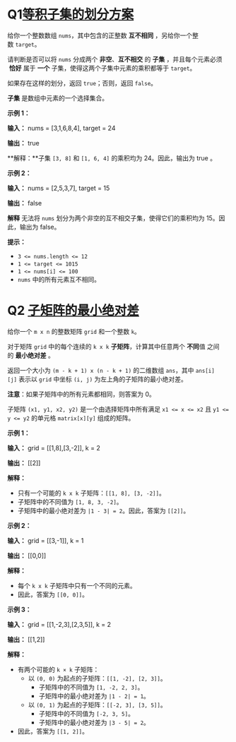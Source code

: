 # Q1[等积子集的划分方案](https://leetcode.cn/contest/weekly-contest-452/problems/partition-array-into-two-equal-product-subsets/)

给你一个整数数组 `nums`，其中包含的正整数 **互不相同** ，另给你一个整数 `target`。

请判断是否可以将 `nums` 分成两个 **非空**、**互不相交** 的 **子集** ，并且每个元素必须  **恰好** 属于 **一个** 子集，使得这两个子集中元素的乘积都等于 `target`。

如果存在这样的划分，返回 `true`；否则，返回 `false`。

**子集** 是数组中元素的一个选择集合。

**示例 1：**

**输入：** nums = [3,1,6,8,4], target = 24

**输出：** true

**解释：**子集 `[3, 8]` 和 `[1, 6, 4]` 的乘积均为 24。因此，输出为 true 。

**示例 2：**

**输入：** nums = [2,5,3,7], target = 15

**输出：** false

**解释** 无法将 `nums` 划分为两个非空的互不相交子集，使得它们的乘积均为 15。因此，输出为 false。

**提示：**

- `3 <= nums.length <= 12`
- `1 <= target <= 1015`
- `1 <= nums[i] <= 100`
- `nums` 中的所有元素互不相同。

# Q2 [子矩阵的最小绝对差](https://leetcode.cn/contest/weekly-contest-452/problems/minimum-absolute-difference-in-sliding-submatrix/)

给你一个 `m x n` 的整数矩阵 `grid` 和一个整数 `k`。

对于矩阵 `grid` 中的每个连续的 `k x k` **子矩阵**，计算其中任意两个 **不同**值 之间的 **最小绝对差** 。

返回一个大小为 `(m - k + 1) x (n - k + 1)` 的二维数组 `ans`，其中 `ans[i][j]` 表示以 `grid` 中坐标 `(i, j)` 为左上角的子矩阵的最小绝对差。

**注意**：如果子矩阵中的所有元素都相同，则答案为 0。

子矩阵 `(x1, y1, x2, y2)` 是一个由选择矩阵中所有满足 `x1 <= x <= x2` 且 `y1 <= y <= y2` 的单元格 `matrix[x][y]` 组成的矩阵。

**示例 1：**

**输入：** grid = [[1,8],[3,-2]], k = 2

**输出：** [[2]]

**解释：**

- 只有一个可能的 `k x k` 子矩阵：`[[1, 8], [3, -2]]`。
- 子矩阵中的不同值为 `[1, 8, 3, -2]`。
- 子矩阵中的最小绝对差为 `|1 - 3| = 2`。因此，答案为 `[[2]]`。

**示例 2：**

**输入：** grid = [[3,-1]], k = 1

**输出：** [[0,0]]

**解释：**

- 每个 `k x k` 子矩阵中只有一个不同的元素。
- 因此，答案为 `[[0, 0]]`。

**示例 3：**

**输入：** grid = [[1,-2,3],[2,3,5]], k = 2

**输出：** [[1,2]]

**解释：**

- 有两个可能的 `k × k` 子矩阵：
    - 以 `(0, 0)` 为起点的子矩阵：`[[1, -2], [2, 3]]`。
        - 子矩阵中的不同值为 `[1, -2, 2, 3]`。
        - 子矩阵中的最小绝对差为 `|1 - 2| = 1`。
    - 以 `(0, 1)` 为起点的子矩阵：`[[-2, 3], [3, 5]]`。
        - 子矩阵中的不同值为 `[-2, 3, 5]`。
        - 子矩阵中的最小绝对差为 `|3 - 5| = 2`。
- 因此，答案为 `[[1, 2]]`。